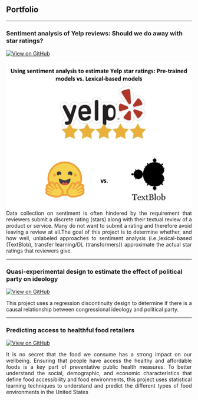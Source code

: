 ## Portfolio


---

### Sentiment analysis of Yelp reviews: Should we do away with star ratings?
[![View on GitHub](https://img.shields.io/badge/GitHub-View_on_GitHub-blue?logo=GitHub)](https://github.com/mkkbelay/sentiment-analysis-yelp/blob/main/sentiment_analysis_yelp.ipynb)
<center><img src="/images/sentiment_analysis.png"/></center>
<div style="text-align: justify">Data collection on sentiment is often hindered by the requirement that reviewers submit a discrete rating (stars) along with their textual review of a product or service. Many do not want to submit a rating and therefore avoid leaving a review at all.The goal of this project is to determine whether, and how well, unlabeled approaches to sentiment analysis (i.e.,lexical-based (TextBlob), transfer learning/DL (transformers))  approximate the actual star ratings that reviewers give.
</div>

---

### Quasi-experimental design to estimate the effect of political party on ideology
[![View on GitHub](https://img.shields.io/badge/GitHub-View_on_GitHub-blue?logo=GitHub)](https://github.com/mkkbelay/statistics_projects/blob/main/regression_discontinuity.pdf)
<div style="text-align: justify">This project uses a regression discontinuity design to determine if there is a causal relationship between congressional ideology and political party.</div>


---

### Predicting access to healthful food retailers
[![View on GitHub](https://img.shields.io/badge/GitHub-View_on_GitHub-blue?logo=GitHub)](https://github.com/mkkbelay/predicting_food_environments/blob/main/white_paper_mb2478_v2.pdf)
<div style="text-align: justify">It is no secret that the food we consume has a strong impact on our wellbeing. Ensuring that people have access the healthy and affordable foods is a key part of preventative public health measures. To better understand the social, demographic, and economic characteristics that define food accessibility and food environments, this project uses statistical learning techniques to understand and predict the different types of food environments in the United States</div>



<!-- ## Welcome to GitHub Pages

You can use the [editor on GitHub](https://github.com/mkkbelay/mkkbelay.github.io/edit/main/README.md) to maintain and preview the content for your website in Markdown files.

Whenever you commit to this repository, GitHub Pages will run [Jekyll](https://jekyllrb.com/) to rebuild the pages in your site, from the content in your Markdown files.

### Markdown

Markdown is a lightweight and easy-to-use syntax for styling your writing. It includes conventions for

```markdown
Syntax highlighted code block

# Header 1
## Header 2
### Header 3

- Bulleted
- List

1. Numbered
2. List

**Bold** and _Italic_ and `Code` text

[Link](url) and ![Image](src)
```

For more details see [Basic writing and formatting syntax](https://docs.github.com/en/github/writing-on-github/getting-started-with-writing-and-formatting-on-github/basic-writing-and-formatting-syntax).

### Jekyll Themes

Your Pages site will use the layout and styles from the Jekyll theme you have selected in your [repository settings](https://github.com/mkkbelay/mkkbelay.github.io/settings/pages). The name of this theme is saved in the Jekyll `_config.yml` configuration file.

### Support or Contact

Having trouble with Pages? Check out our [documentation](https://docs.github.com/categories/github-pages-basics/) or [contact support](https://support.github.com/contact) and we’ll help you sort it out. -->
